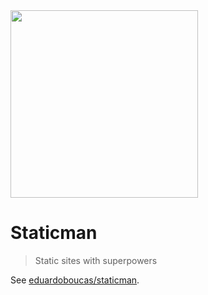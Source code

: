 <img src="https://raw.githubusercontent.com/eduardoboucas/staticman/master/logo.png" width="300">

# Staticman

> Static sites with superpowers

See [eduardoboucas/staticman](https://github.com/eduardoboucas/staticman).
